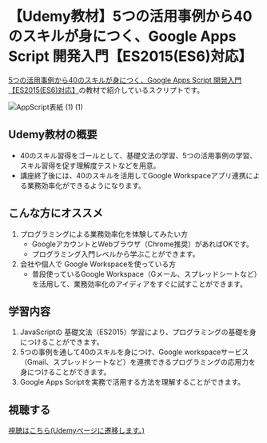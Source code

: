 # 【Udemy教材】5つの活用事例から40のスキルが身につく、Google Apps Script 開発入門【ES2015(ES6)対応】 

[5つの活用事例から40のスキルが身につく、Google Apps Script 開発入門【ES2015(ES6)対応】](https://www.udemy.com/course/wywy-google-apps-script-forty-skills/?referralCode=7F7)の教材で紹介しているスクリプトです。


![AppScript表紙 (1) (1)](https://user-images.githubusercontent.com/10007402/196675376-3d9f8a15-1ee8-4a1a-8fc2-0be6df36c351.png)


## Udemy教材の概要

- 40のスキル習得をゴールとして、基礎文法の学習、5つの活用事例の学習、スキル習得を促す理解度テストなどを用意。
- 講座終了後には、40のスキルを活用してGoogle Workspaceアプリ連携による業務効率化ができるようになります。

## こんな方にオススメ

1. プログラミングによる業務効率化を体験してみたい方
    - GoogleアカウントとWebブラウザ（Chrome推奨）があればOKです。
    - プログラミング入門レベルから学ぶことができます。
2. 会社や個人で Google Workspaceを使っている方
    - 普段使っているGoogle Workspace（Gメール、スプレッドシートなど）を活用して、業務効率化のアイディアをすぐに試すことができます。

## 学習内容

1. JavaScriptの 基礎文法（ES2015）学習により、プログラミングの基礎を身につけることができます。
2. 5つの事例を通して40のスキルを身につけ、Google workspaceサービス（Gmail、スプレッドシートなど）を連携できるプログラミングの応用力を身につけることができます。
3. Google Apps Scriptを実務で活用する方法を理解することができます。

## 視聴する

[視聴はこちら(Udemyページに遷移します。)](https://www.udemy.com/course/wywy-google-apps-script-forty-skills/?referralCode=7F7)

